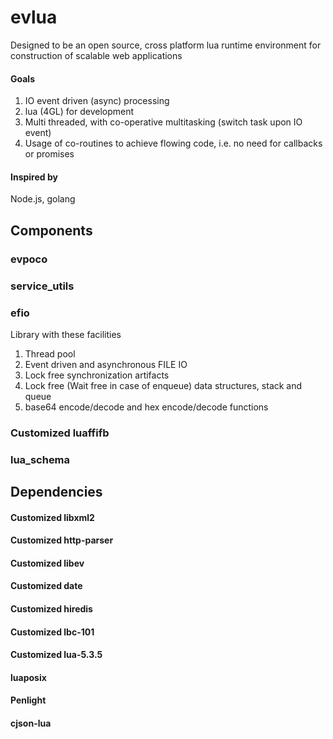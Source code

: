 # evlua

Designed to be an open source, cross platform lua runtime environment for construction of scalable web applications

#### Goals
1. IO event driven (async) processing
2. lua (4GL) for development
3. Multi threaded, with co-operative multitasking (switch task upon IO event)
4. Usage of co-routines to achieve flowing code, i.e. no need for callbacks or promises

#### Inspired by
Node.js, golang


## Components
### evpoco


### service_utils


### efio
Library with these facilities
1. Thread pool
2. Event driven and asynchronous FILE IO
3. Lock free synchronization artifacts
4. Lock free (Wait free in case of enqueue) data structures, stack and queue
5. base64 encode/decode and hex encode/decode functions


### Customized luaffifb


### lua_schema


## Dependencies

#### Customized libxml2

#### Customized http-parser

#### Customized libev

#### Customized date

#### Customized hiredis

#### Customized lbc-101

#### Customized lua-5.3.5

#### luaposix

#### Penlight

#### cjson-lua


